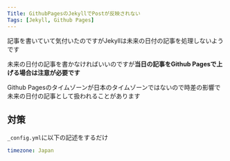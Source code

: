 ```yaml
---
Title: GithubPagesのJekyllでPostが反映されない
Tags: [Jekyll, Github Pages]
---
```


記事を書いていて気付いたのですがJekyllは未来の日付の記事を処理しないようです

未来の日付の記事を書かなければいいのですが**当日の記事をGithub Pagesで上げる場合は注意が必要です**

Github Pagesのタイムゾーンが日本のタイムゾーンではないので時差の影響で未来の日付の記事として扱われることがあります

## 対策

`_config.yml`に以下の記述をするだけ

~~~ yml
timezone: Japan
~~~